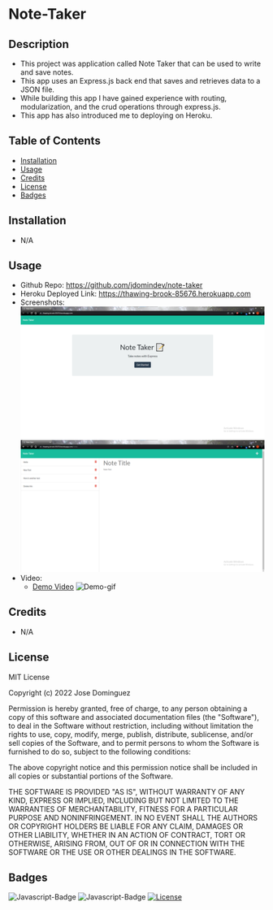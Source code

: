 # Note-Taker
## Description
- This project was application called Note Taker that can be used to write and save notes. 
- This app uses an Express.js back end that saves and retrieves data to a JSON file.
- While building this app I have gained experience with routing, modularization, and the crud operations through express.js. 
- This app has also introduced me to deploying on Heroku.
## Table of Contents
- [Installation](#installation)
- [Usage](#usage)
- [Credits](#credits)
- [License](#license)
- [Badges](#badges)
## Installation
- N/A
## Usage
- Github Repo: https://github.com/jdomindev/note-taker
- Heroku Deployed Link: https://thawing-brook-85676.herokuapp.com
- Screenshots:
    ![Index](./images/screenshot-index.png)
    ![Notes](./images/screenshot-notes.png)
- Video:
    - [Demo Video](https://drive.google.com/file/d/1GE8nE3YflPuixsFN2qEAmnUPrQysN_dv/view?usp=sharing)
    ![Demo-gif](./images/NT-demo-video.gif)
## Credits
- N/A
## License
MIT License

Copyright (c) 2022 Jose Dominguez

Permission is hereby granted, free of charge, to any person obtaining a copy of this software and associated documentation files (the "Software"), to deal in the Software without restriction, including without limitation the rights to use, copy, modify, merge, publish, distribute, sublicense, and/or sell copies of the Software, and to permit persons to whom the Software is furnished to do so, subject to the following conditions:

The above copyright notice and this permission notice shall be included in all copies or substantial portions of the Software.

THE SOFTWARE IS PROVIDED "AS IS", WITHOUT WARRANTY OF ANY KIND, EXPRESS OR IMPLIED, INCLUDING BUT NOT LIMITED TO THE WARRANTIES OF MERCHANTABILITY, FITNESS FOR A PARTICULAR PURPOSE AND NONINFRINGEMENT. IN NO EVENT SHALL THE AUTHORS OR COPYRIGHT HOLDERS BE LIABLE FOR ANY CLAIM, DAMAGES OR OTHER LIABILITY, WHETHER IN AN ACTION OF CONTRACT, TORT OR OTHERWISE, ARISING FROM, OUT OF OR IN CONNECTION WITH THE SOFTWARE OR THE USE OR OTHER DEALINGS IN THE SOFTWARE.
## Badges
![Javascript-Badge](https://img.shields.io/badge/Code-Javascript-yellow)
![Javascript-Badge](https://img.shields.io/badge/Code-Node.js-green)
[![License](https://img.shields.io/badge/License-MIT-lightgrey.svg)](https://opensource.org/licenses/MIT)